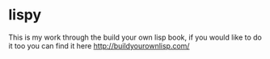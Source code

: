 # lispy
This is my work through the build your own lisp book, if you would like to do it too you can find it here http://buildyourownlisp.com/
